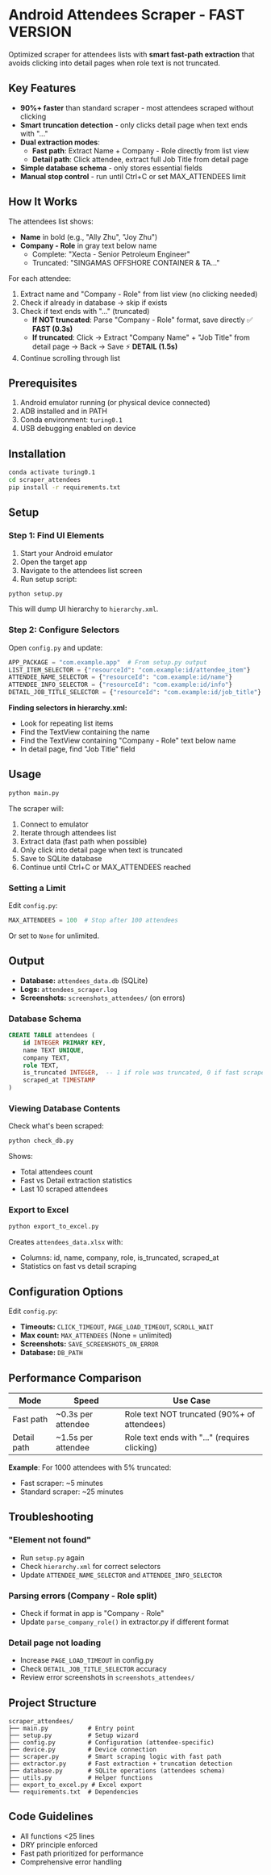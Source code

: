 # Android Attendees Scraper - FAST VERSION

Optimized scraper for attendees lists with **smart fast-path extraction** that avoids clicking into detail pages when role text is not truncated.

## Key Features

- **90%+ faster** than standard scraper - most attendees scraped without clicking
- **Smart truncation detection** - only clicks detail page when text ends with "..."
- **Dual extraction modes**:
  - **Fast path**: Extract Name + Company - Role directly from list view
  - **Detail path**: Click attendee, extract full Job Title from detail page
- **Simple database schema** - only stores essential fields
- **Manual stop control** - run until Ctrl+C or set MAX_ATTENDEES limit

## How It Works

The attendees list shows:
- **Name** in bold (e.g., "Ally Zhu", "Joy Zhu")
- **Company - Role** in gray text below name
  - Complete: "Xecta - Senior Petroleum Engineer"
  - Truncated: "SINGAMAS OFFSHORE CONTAINER & TA..."

For each attendee:
1. Extract name and "Company - Role" from list view (no clicking needed)
2. Check if already in database → skip if exists
3. Check if text ends with "..." (truncated)
   - **If NOT truncated**: Parse "Company - Role" format, save directly ✅ **FAST (0.3s)**
   - **If truncated**: Click → Extract "Company Name" + "Job Title" from detail page → Back → Save ⚡ **DETAIL (1.5s)**
4. Continue scrolling through list

## Prerequisites

1. Android emulator running (or physical device connected)
2. ADB installed and in PATH
3. Conda environment: `turing0.1`
4. USB debugging enabled on device

## Installation

```bash
conda activate turing0.1
cd scraper_attendees
pip install -r requirements.txt
```

## Setup

### Step 1: Find UI Elements

1. Start your Android emulator
2. Open the target app
3. Navigate to the attendees list screen
4. Run setup script:

```bash
python setup.py
```

This will dump UI hierarchy to `hierarchy.xml`.

### Step 2: Configure Selectors

Open `config.py` and update:

```python
APP_PACKAGE = "com.example.app"  # From setup.py output
LIST_ITEM_SELECTOR = {"resourceId": "com.example:id/attendee_item"}
ATTENDEE_NAME_SELECTOR = {"resourceId": "com.example:id/name"}
ATTENDEE_INFO_SELECTOR = {"resourceId": "com.example:id/info"}
DETAIL_JOB_TITLE_SELECTOR = {"resourceId": "com.example:id/job_title"}
```

**Finding selectors in hierarchy.xml:**
- Look for repeating list items
- Find the TextView containing the name
- Find the TextView containing "Company - Role" text below name
- In detail page, find "Job Title" field

## Usage

```bash
python main.py
```

The scraper will:
1. Connect to emulator
2. Iterate through attendees list
3. Extract data (fast path when possible)
4. Only click into detail page when text is truncated
5. Save to SQLite database
6. Continue until Ctrl+C or MAX_ATTENDEES reached

### Setting a Limit

Edit `config.py`:
```python
MAX_ATTENDEES = 100  # Stop after 100 attendees
```

Or set to `None` for unlimited.

## Output

- **Database:** `attendees_data.db` (SQLite)
- **Logs:** `attendees_scraper.log`
- **Screenshots:** `screenshots_attendees/` (on errors)

### Database Schema

```sql
CREATE TABLE attendees (
    id INTEGER PRIMARY KEY,
    name TEXT UNIQUE,
    company TEXT,
    role TEXT,
    is_truncated INTEGER,  -- 1 if role was truncated, 0 if fast scraped
    scraped_at TIMESTAMP
)
```

### Viewing Database Contents

Check what's been scraped:
```bash
python check_db.py
```

Shows:
- Total attendees count
- Fast vs Detail extraction statistics
- Last 10 scraped attendees

### Export to Excel

```bash
python export_to_excel.py
```

Creates `attendees_data.xlsx` with:
- Columns: id, name, company, role, is_truncated, scraped_at
- Statistics on fast vs detail scraping

## Configuration Options

Edit `config.py`:

- **Timeouts:** `CLICK_TIMEOUT`, `PAGE_LOAD_TIMEOUT`, `SCROLL_WAIT`
- **Max count:** `MAX_ATTENDEES` (None = unlimited)
- **Screenshots:** `SAVE_SCREENSHOTS_ON_ERROR`
- **Database:** `DB_PATH`

## Performance Comparison

| Mode | Speed | Use Case |
|------|-------|----------|
| Fast path | ~0.3s per attendee | Role text NOT truncated (90%+ of attendees) |
| Detail path | ~1.5s per attendee | Role text ends with "..." (requires clicking) |

**Example**: For 1000 attendees with 5% truncated:
- Fast scraper: ~5 minutes
- Standard scraper: ~25 minutes

## Troubleshooting

### "Element not found"
- Run `setup.py` again
- Check `hierarchy.xml` for correct selectors
- Update `ATTENDEE_NAME_SELECTOR` and `ATTENDEE_INFO_SELECTOR`

### Parsing errors (Company - Role split)
- Check if format in app is "Company - Role"
- Update `parse_company_role()` in extractor.py if different format

### Detail page not loading
- Increase `PAGE_LOAD_TIMEOUT` in config.py
- Check `DETAIL_JOB_TITLE_SELECTOR` accuracy
- Review error screenshots in `screenshots_attendees/`

## Project Structure

```
scraper_attendees/
├── main.py           # Entry point
├── setup.py          # Setup wizard
├── config.py         # Configuration (attendee-specific)
├── device.py         # Device connection
├── scraper.py        # Smart scraping logic with fast path
├── extractor.py      # Fast extraction + truncation detection
├── database.py       # SQLite operations (attendees schema)
├── utils.py          # Helper functions
├── export_to_excel.py # Excel export
└── requirements.txt  # Dependencies
```

## Code Guidelines

- All functions <25 lines
- DRY principle enforced
- Fast path prioritized for performance
- Comprehensive error handling
